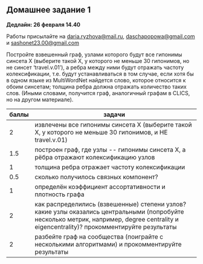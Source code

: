 ## Домашнее задание 1

**Дедлайн: 26 февраля 14.40**

Работы присылайте на daria.ryzhova@mail.ru, daschapopowa@gmail.com и sashonet23.00@gmail.com

Постройте взвешенный граф, узлами которого будут все гипонимы синсета X (выберите такой Х, у которого не меньше 30 гипонимов, но не синсет ‘travel.v.01’), а ребра между ними будут отражать частоту колексификации, т.е. будут устанавливаться в том случае, если хотя бы в одном языке из MultiWordNet найдется слово, которое относится к обоим синсетам; толщина ребра должна отражать количество таких слов. (Иными словами, получится граф, аналогичный графам в CLICS, но на другом материале). 


| баллы        | задачи          |
| ------------- |-------------| 
| 2| извлечены все гипонимы синсета Х (выберите такой Х, у которого не меньше 30 гипонимов, и НЕ travel.v.01)| 
| 1.5| построен граф, где узлы -- гипонимы синсета X, а рёбра отражают колексификацию узлов|   
| 1| толщина ребра отражает частоту колексификации|   
| 0.5       | сколько получилось связных компонент?         |
| 1        | определён коэффициент ассортативности и плотность графа          |
| 2        | как распределились (взвешенные) степени узлов? какие узлы оказались центральными (попробуйте несколько метрик, например, degree centrality и eigencentrality)? прокомментируйте результаты           |
| 2       | разбейте граф на сообщества (поиграйте с несколькими алгоритмами) и прокомментируйте результаты         |
